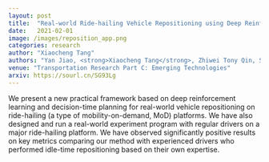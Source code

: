 ```yaml
---
layout: post
title:  "Real-world Ride-hailing Vehicle Repositioning using Deep Reinforcement Learning"
date:   2021-02-01
image: /images/reposition_app.png
categories: research
author: "Xiaocheng Tang"
authors: "Yan Jiao, <strong>Xiaocheng Tang</strong>, Zhiwei Tony Qin, Shuaiji Li, Fan Zhang, <a href='https://sourl.cn/ddTLBD'>Hongtu Zhu</a>, Jieping Ye"
venue: "Transportation Research Part C: Emerging Technologies"
arxiv: https://sourl.cn/SG93Lg
---
```

We present a new practical framework based on deep reinforcement learning and decision-time planning for real-world vehicle repositioning on ride-hailing (a type of mobility-on-demand, MoD) platforms.
We have also designed and run a real-world experiment program with regular drivers on a major ride-hailing platform. We have observed significantly positive results on key metrics comparing our method with experienced drivers who performed idle-time repositioning based on their own expertise.

